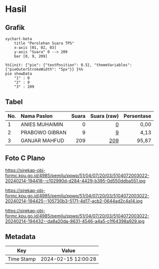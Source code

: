 # Hasil

## Grafik

```mermaid
xychart-beta
    title "Perolehan Suara TPS"
    x-axis [01, 02, 03]
    y-axis "Suara" 0 --> 209
    bar [0, 9, 209]
```

```mermaid
%%{init: {"pie": {"textPosition": 0.5}, "themeVariables": {"pieOuterStrokeWidth": "5px"}} }%%
pie showData
    "1" : 0
    "2" : 9
    "3" : 209
```

## Tabel

| No. | Nama Paslon    | Suara | Suara (raw) | Persentase |
|:--- |:-------------- | -----:| -----------:| ----------:|
| 1   | ANIES MUHAIMIN | 0     | [0][p-1]    | 0,00       |
| 2   | PRABOWO GIBRAN | 9     | [9][p-2]    | 4,13       |
| 3   | GANJAR MAHFUD  | 209   | [209][p-3]  | 95,87      |


[p-1]: https://github.com/gigit-pemilu/pemilu-2024-51-bali/blob/main/pilpres/hitung-suara/sub/51-bali/sub/04-gianyar/sub/07-payangan/sub/2003-bukian/sub/022-tps/sub/paslon-1.txt
[p-2]: https://github.com/gigit-pemilu/pemilu-2024-51-bali/blob/main/pilpres/hitung-suara/sub/51-bali/sub/04-gianyar/sub/07-payangan/sub/2003-bukian/sub/022-tps/sub/paslon-2.txt
[p-3]: https://github.com/gigit-pemilu/pemilu-2024-51-bali/blob/main/pilpres/hitung-suara/sub/51-bali/sub/04-gianyar/sub/07-payangan/sub/2003-bukian/sub/022-tps/sub/paslon-3.txt

## Foto C Plano

https://sirekap-obj-formc.kpu.go.id/4985/pemilu/ppwp/51/04/07/20/03/5104072003022-20240214-194418--c102990d-d284-4429-b395-0d550ddba551.jpg

https://sirekap-obj-formc.kpu.go.id/4985/pemilu/ppwp/51/04/07/20/03/5104072003022-20240214-194425--105730b3-5171-4d17-acb2-0644ad2c4a14.jpg

https://sirekap-obj-formc.kpu.go.id/4985/pemilu/ppwp/51/04/07/20/03/5104072003022-20240214-194432--da8a20da-8631-4546-a4a5-c1f64398a929.jpg


## Metadata

| Key        | Value               |
| ---------- | ------------------- |
| Time Stamp | 2024-02-15 12:00:28 |



